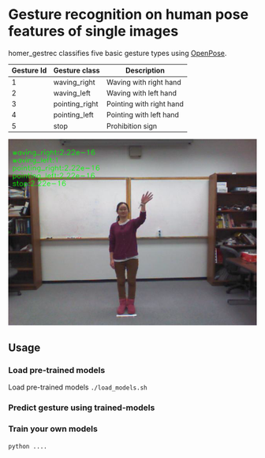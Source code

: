 # Gesture recognition on human pose features of single images
homer_gestrec classifies five basic gesture types using [OpenPose](https://github.com/CMU-Perceptual-Computing-Lab/openpose). 

|  Gesture Id         |  Gesture class   | Description
|--|------------------|----------------------------
|1 | waving_right     |  Waving with right hand
|2 | waving_left      |  Waving with left hand 
|3 | pointing_right   |  Pointing with right hand
|4 | pointing_left    |  Pointing with left hand
|5 | stop             |  Prohibition sign


![example image](./sample_classified.png)

## Usage

### Load pre-trained models
Load pre-trained models
`./load_models.sh`


### Predict gesture using trained-models


### Train your own models
`python ....`
